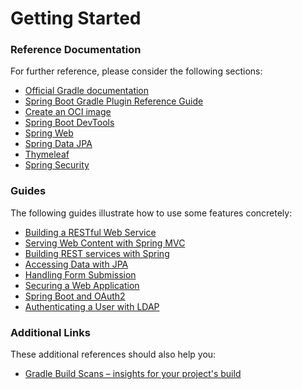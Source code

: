 # Getting Started

### Reference Documentation
For further reference, please consider the following sections:

* [Official Gradle documentation](https://docs.gradle.org)
* [Spring Boot Gradle Plugin Reference Guide](https://docs.spring.io/spring-boot/docs/3.0.7-SNAPSHOT/gradle-plugin/reference/html/)
* [Create an OCI image](https://docs.spring.io/spring-boot/docs/3.0.7-SNAPSHOT/gradle-plugin/reference/html/#build-image)
* [Spring Boot DevTools](https://docs.spring.io/spring-boot/docs/3.0.7-SNAPSHOT/reference/htmlsingle/#using.devtools)
* [Spring Web](https://docs.spring.io/spring-boot/docs/3.0.7-SNAPSHOT/reference/htmlsingle/#web)
* [Spring Data JPA](https://docs.spring.io/spring-boot/docs/3.0.7-SNAPSHOT/reference/htmlsingle/#data.sql.jpa-and-spring-data)
* [Thymeleaf](https://docs.spring.io/spring-boot/docs/3.0.7-SNAPSHOT/reference/htmlsingle/#web.servlet.spring-mvc.template-engines)
* [Spring Security](https://docs.spring.io/spring-boot/docs/3.0.7-SNAPSHOT/reference/htmlsingle/#web.security)

### Guides
The following guides illustrate how to use some features concretely:

* [Building a RESTful Web Service](https://spring.io/guides/gs/rest-service/)
* [Serving Web Content with Spring MVC](https://spring.io/guides/gs/serving-web-content/)
* [Building REST services with Spring](https://spring.io/guides/tutorials/rest/)
* [Accessing Data with JPA](https://spring.io/guides/gs/accessing-data-jpa/)
* [Handling Form Submission](https://spring.io/guides/gs/handling-form-submission/)
* [Securing a Web Application](https://spring.io/guides/gs/securing-web/)
* [Spring Boot and OAuth2](https://spring.io/guides/tutorials/spring-boot-oauth2/)
* [Authenticating a User with LDAP](https://spring.io/guides/gs/authenticating-ldap/)

### Additional Links
These additional references should also help you:

* [Gradle Build Scans – insights for your project's build](https://scans.gradle.com#gradle)

